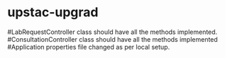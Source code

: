 # upstac-upgrad
#LabRequestController class should have all the methods implemented.
#ConsultationController class should have all the methods implemented
#Application properties file changed as per local setup.
